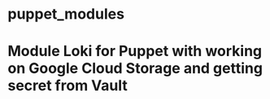 # puppet_modules
# Module Loki for Puppet with working on Google Cloud Storage and getting secret from Vault
